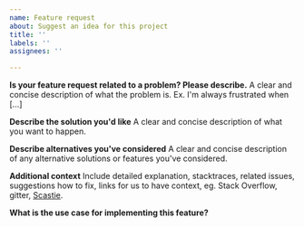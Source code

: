 ```yaml
---
name: Feature request
about: Suggest an idea for this project
title: ''
labels: ''
assignees: ''

---
```


**Is your feature request related to a problem? Please describe.**
A clear and concise description of what the problem is. Ex. I'm always frustrated when [...]

**Describe the solution you'd like**
A clear and concise description of what you want to happen.

**Describe alternatives you've considered**
A clear and concise description of any alternative solutions or features you've considered.

**Additional context**
Include detailed explanation, stacktraces, related issues, suggestions how to fix, links for us to have context, eg. Stack Overflow, gitter, [Scastie](https://scastie.scala-lang.org/KtzZQ3nFTea9KoNh0tRqtg).

**What is the use case for implementing this feature?**
